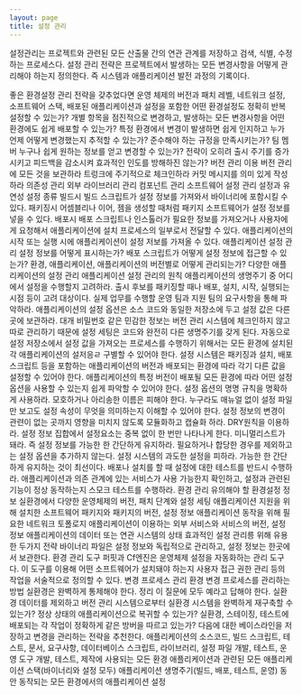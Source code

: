 ```yaml
---
layout: page
title: 설정 관리
---
```



설정관리는 프로젝트와 관련된 모든 산출물 간의 연관 관계를 저장하고 검색, 식별, 수정하는 프로세스다.
설정 관리 전략은 프로젝트에서 발생하는 모든 변경사항을 어떻게 관리해야 하는지 정의한다. 즉 시스템과 애플리케이션 발전 과정의 기록이다.


좋은 환경설정 관리 전략을 갖추었다면
운영 체제의 버전과 패치 레벨, 네트워크 설정, 소프트웨어 스택, 배포된 애플리케이션과 설정을 포함한 어떤 환경설정도 정확히 반복 설정할 수 있는가?
개별 항목을 점진적으로 변경하고, 발생하는 모든 변경사항을 어떤 환경에도 쉽게 배포할 수 있는가?
특정 환경에서 변경이 발생하면 쉽게 인지하고 누가 언제 어떻게 변경했는지 추적할 수 있는가?
준수해야 하는 규정을 만족시키는가?
팀 멤버 누구나 쉽게 원하는 정보를 얻고 변경할 수 있는가? 전략이 오히려 출시 주기를 증가시키고 피드백을 감소시켜 효과적인 인도를 방해하진 않는가?
버전 관리 이용
버전 관리에 모든 것을 보관하라
트렁크에 주기적으로 체크인하라
커밋 메시지를 의미 있게 작성하라
의존성 관리
외부 라이브러리 관리
컴포넌트 관리
소프트웨어 설정 관리
설정과 유연성
설정 종류
빌드시 빌드 스크립트가 설정 정보를 가져와서 바이너리에 포함시킬 수 있다.
패키징시 어셈블리나 이어, 젬을 생성할 때처럼 패키지 소프트웨어가 설정 정보를 넣을 수 있다.
배포시 배포 스크립트나 인스톨러가 필요한 정보를 가져오거나 사용자에게 요청해서 애플리케이션에 설치 프로세스의 일부로서 전달할 수 있다.
애플리케이션의 시작 또는 실행 시에 애플리케이션이 설정 저보를 가져올 수 있다.
애플리케이션 설정 관리
설정 정보를 어떻게 표시하는가?
배포 스크립트가 어떻게 설정 정보에 접근할 수 있는가?
환경, 애플리케이션, 애플리케이션의 버전별로 어떻게 관리되는가?
다양한 애플리케이션의 설정 관리
애플리케이션 설정 관리의 원칙
애플리케이션의 생명주기 중 어디에서 설정을 수행할지 고려하라. 출시 후보를 패키징할 때나 배포, 설치, 시작, 실행되는 시점 등이 고려 대상이다. 실제 업무를 수행할 운영 팀과 지원 팀의 요구사항을 통해 파악하라.
애플리케이션의 설정 옵션은 소스 코드와 동일한 저장소에 두고 설정 값은 다른 곳에 보관하라. 대개 비밀번호 같은 민감한 정보는 버전 관리 시스템에 체크인하지 않고 따로 관리하기 때문에 설정 세팅은 코드와 완전히 다른 생명주기를 갖게 된다.
자동으로 설정 저장소에서 설정 값을 가져오는 프로세스를 수행하기 위해서는 모든 환경에 설치된 각 애플리케이션의 설저응ㄹ 구별할 수 있어야 한다.
설정 시스템은 패키징과 설치, 배포 스크립트 등을 포함하는 애플리케이션의 버전과 배포되는 환경에 따라 각기 다른 값을 설정할 수 있어야 한다. 애플리케이션의 특정 버전이 배포될 모든 환경에 따라 어떤 설정 옵션을 사용할 수 있는지 쉽게 파악할 수 있어야 한다.
설정 옵션의 명명 규칙을 명확하게 사용하라. 모호하거나 아리송한 이름은 피해야 한다. 누구라도 매뉴얼 없이 설정 파일만 보고도 설정 속성이 무엇을 의미하는지 이해할 수 있어야 한다.
설정 정보의 변경이 관련이 없는 곳까지 영향을 미치지 않도록 모듈화하고 캡슐화 하라.
DRY원칙을 이용하라. 설정 정보 집합에서 설정요소는 중복 없이 한 번만 나타나게 한다.
미니멀리스트가 돼라. 즉 설정 정보를 가능한 한 간단하게 유지하라. 필요하거나 합당한 경우를 제외하고는 설정 옵션을 추가하지 않는다.
설정 시스템의 과도한 설정을 피하라. 가능한 한 간단하게 유지하는 것이 최선이다.
배포나 설치를 할 때 설정에 대한 테스트를 반드시 수행하라. 애플리케이션과 의존 관계에 있는 서비스가 사용 가능한지 확인하고, 설정과 관련된 기능이 정상 동작하는지 스모크 테스트를 수행하라.
환경 관리
유의해야 할 환경설정 정보
실환경에서 다양한 운영체제의 버전, 패치 단계와 설정 세팅
애플리케이션 지원을 위해 설치한 소프트웨어 패키지와 패키지의 버전, 설정 정보
애플리케이션 동작을 위해 필요한 네트워크 토폴로지
애플리케이션이 이용하는 외부 서비스와 서비스의 버전, 설정 정보
애플리케이션의 데이터 또는 연관 시스템의 상태
효과적인 설정 관리릉 위해 유용한 두가지 전략
바이너리 파일은 설정 정보와 독립적으로 관리하고, 설정 정보는 한곳에서 보관한다.
환경 관리 도구
퍼핏과 Cf엔진은 운영체제 설정을 자동화하는 관리 도구다. 이 도구를 이용해 어떤 소프트웨어가 설치돼야 하는지 사용자 접근 권한 관리 등의 작업을 서술적으로 정의할 수 있다.
변경 프로세스 관리
환경 변경 프로세스를 관리하는 방법
실환경은 완벽하게 통제해야 한다.
정리
이 질문에 모두 예라고 답해야 한다.
실환경 데이터를 제외하고 버전 관리 시스템으로부터 실환경 시스템을 완벽하게 재구축할 수 있는가?
정상 상태의 애플리케이션으로 복귀할 수 있는가?
실환경, 스테이징, 테스트에 배포되는 각 작업이 정확하게 같은 방버을 따르고 있는가?
다음에 대한 베이스라인을 저장하고 변경을 관리하는 전략을 추천한다.
애플리케이션의 소스코드, 빌드 스크립트, 테스트, 문서, 요구사항, 데이터베이스 스크립트, 라이브러리, 설정 파일
개발, 테스트, 운영 도구
개발, 테스트, 제작에 사용되는 모든 환경
애플리케이션과 관련된 모든 애플리케이션 스택(바이너리와 설정 모두)
애플리케이션 생명주기(빌드, 배포, 테스트, 운영) 동안 동작되는 모든 환경에서의 애플리케이션 설정




